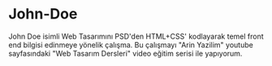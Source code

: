 # John-Doe
John Doe isimli Web Tasarımını PSD'den HTML+CSS' kodlayarak temel front end bilgisi edinmeye yönelik çalışma.
Bu çalışmayı "Arin Yazilim" youtube sayfasındaki "Web Tasarım Dersleri" video eğitim serisi ile yapıyorum.

